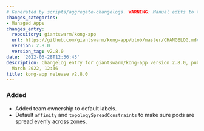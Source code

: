 ```yaml
---
# Generated by scripts/aggregate-changelogs. WARNING: Manual edits to this files will be overwritten.
changes_categories:
- Managed Apps
changes_entry:
  repository: giantswarm/kong-app
  url: https://github.com/giantswarm/kong-app/blob/master/CHANGELOG.md#280---2022-03-28
  version: 2.8.0
  version_tag: v2.8.0
date: '2022-03-28T12:36:45'
description: Changelog entry for giantswarm/kong-app version 2.8.0, published on 28
  March 2022, 12:36
title: kong-app release v2.8.0
---
```


### Added
- Added team ownership to default labels.
- Default `affinity` and `topologySpreadConstraints` to make sure pods are spread evenly across zones.
